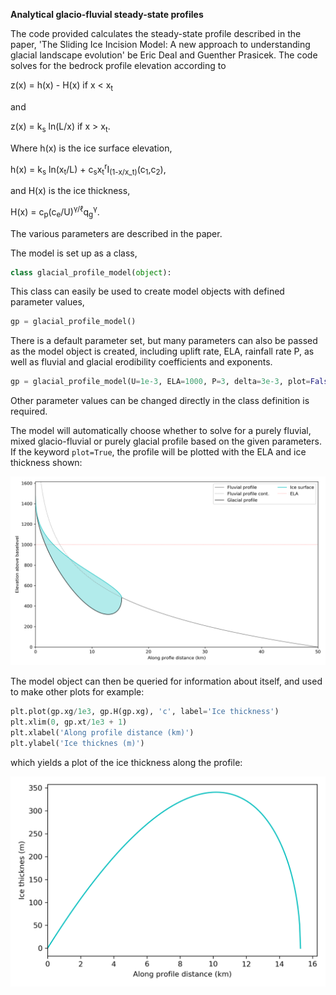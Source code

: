 __Analytical glacio-fluvial steady-state profiles__

The code provided calculates the steady-state profile described in the paper, 'The Sliding Ice Incision Model: A new approach to understanding glacial landscape evolution' be Eric Deal and Guenther Prasicek. The code solves for the bedrock profile elevation according to 

z(x) = h(x) - H(x) if x < x<sub>t</sub> 

and 

z(x) = k<sub>s</sub> ln(L/x) if x > x<sub>t</sub>.

Where h(x) is the ice surface elevation,

h(x) =  k<sub>s</sub> ln(x<sub>t</sub>/L) + c<sub>s</sub>x<sub>t</sub><sup>r</sup>I<sub>(1-x/x_t)</sub>(c<sub>1</sub>,c<sub>2</sub>),

and H(x) is the ice thickness,

H(x) = c<sub>p</sub>(c<sub>e</sub>/U)<sup>&gamma;/&ell;</sup>q<sub>g</sub><sup>&gamma;</sup>.

The various parameters are described in the paper.

The model is set up as a class,
```PYTHON
class glacial_profile_model(object):
```
This class can easily be used to create model objects with defined parameter values,
```PYTHON
gp = glacial_profile_model()
```
There is a default parameter set, but many parameters can also be passed as the model object is created, including uplift rate, ELA, rainfall rate P, as well as fluvial and glacial erodibility coefficients and exponents.
```PYTHON
gp = glacial_profile_model(U=1e-3, ELA=1000, P=3, delta=3e-3, plot=False)
```
Other parameter values can be changed directly in the class definition is required.

The model will automatically choose whether to solve for a purely fluvial, mixed glacio-fluvial or purely glacial profile based on the given parameters. If the keyword `plot=True`, the profile will be plotted with the ELA and ice thickness shown:

<img src="fig1.png" alt="image1" width="600"/>


The model object can then be queried for information about itself, and used to make other plots for example:
```PYTHON
plt.plot(gp.xg/1e3, gp.H(gp.xg), 'c', label='Ice thickness')
plt.xlim(0, gp.xt/1e3 + 1)
plt.xlabel('Along profile distance (km)')
plt.ylabel('Ice thicknes (m)')
```
which yields a plot of the ice thickness along the profile:

<img src="fig3.png" alt="image1" width="600"/>
